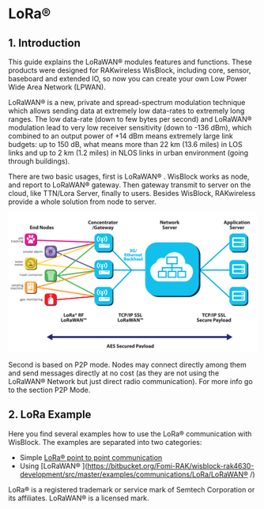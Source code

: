 # LoRa®  


## 1. Introduction

This guide explains the LoRaWAN®  modules features and functions. These products were designed for RAKwireless WisBlock, including core, sensor, baseboard and extended IO, so now you can create your own Low Power Wide Area Network (LPWAN).

LoRaWAN®  is a new, private and spread-spectrum modulation technique which allows sending data at extremely low data-rates to extremely long ranges. The low data-rate (down to few bytes per second) and LoRaWAN®  modulation lead to very low receiver sensitivity (down to -136 dBm), which combined to an output power of +14 dBm means extremely large link budgets: up to 150 dB, what means more than 22 km (13.6 miles) in LOS links and up to 2 km (1.2 miles) in NLOS links in urban environment (going through buildings).

There are two basic usages, first is LoRaWAN® . WisBlock works as node, and report to LoRaWAN®  gateway. Then gateway transmit to server on the cloud, like TTN/Lora Server, finally to users. Besides WisBlock, RAKwireless provide a whole solution from node to server.

![1](res/1.png)

Second is based on P2P mode. Nodes may connect directly among them and send messages directly at no cost (as they are not using the LoRaWAN®  Network but just direct radio communication). For more info go to the section P2P Mode.



## 2. LoRa Example

Here you find several examples how to use the LoRa® communication with WisBlock. The examples are separated into two categories:     

- Simple [LoRa® point to point communication](https://bitbucket.org/Fomi-RAK/wisblock-rak4630-development/src/master/examples/communications/LoRa/LoRaP2P/)      
- Using [LoRaWAN® ](https://bitbucket.org/Fomi-RAK/wisblock-rak4630-development/src/master/examples/communications/LoRa/LoRaWAN® /)









LoRa® is a registered trademark or service mark of Semtech Corporation or its affiliates. LoRaWAN® is a licensed mark.